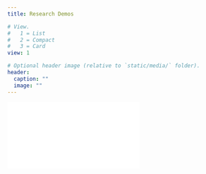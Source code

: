 ```yaml
---
title: Research Demos

# View.
#   1 = List
#   2 = Compact
#   3 = Card
view: 1

# Optional header image (relative to `static/media/` folder).
header:
  caption: ""
  image: ""
---
```


<iframe height=“800” width=“100%” frameborder=“no” src=“https://antoinesoetewey.shinyapps.io/statistics-201/”> </iframe>
